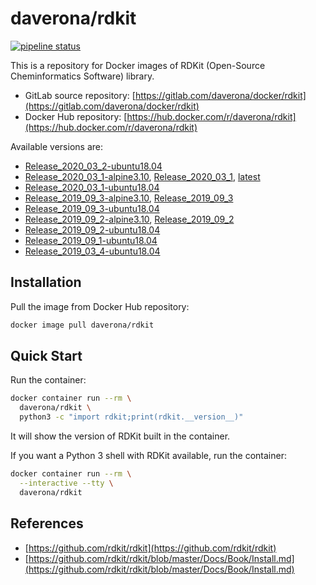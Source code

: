 # daverona/rdkit

[![pipeline status](https://gitlab.com/daverona/docker/rdkit/badges/master/pipeline.svg)](https://gitlab.com/daverona/docker/rdkit/commits/master)

This is a repository for Docker images of RDKit (Open-Source Cheminformatics Software) library.

* GitLab source repository: [https://gitlab.com/daverona/docker/rdkit](https://gitlab.com/daverona/docker/rdkit)
* Docker Hub repository: [https://hub.docker.com/r/daverona/rdkit](https://hub.docker.com/r/daverona/rdkit)

Available versions are:

* [Release\_2020\_03\_2-ubuntu18.04](https://gitlab.com/daverona/docker/rdkit/-/blob/Release_2020_03_2-ubuntu18.04/Dockerfile)
* [Release\_2020\_03\_1-alpine3.10](https://gitlab.com/daverona/docker/rdkit/-/blob/Release_2020_03_1-alpine3.10/Dockerfile), [Release\_2020\_03\_1](https://gitlab.com/daverona/docker/rdkit/-/blob/Release_2020_03_1/Dockerfile), [latest](https://gitlab.com/daverona/docker/rdkit/-/blob/latest/Dockerfile)
* [Release\_2020\_03\_1-ubuntu18.04](https://gitlab.com/daverona/docker/rdkit/-/blob/Release_2020_03_1-ubuntu18.04/Dockerfile)
* [Release\_2019\_09\_3-alpine3.10](https://gitlab.com/daverona/docker/rdkit/-/blob/Release_2019_09_3-alpine3.10/Dockerfile), [Release\_2019\_09\_3](https://gitlab.com/daverona/docker/rdkit/-/blob/Release_2019_09_3/Dockerfile)
* [Release\_2019\_09\_3-ubuntu18.04](https://gitlab.com/daverona/docker/rdkit/-/blob/Release_2019_09_3-ubuntu18.04/Dockerfile)
* [Release\_2019\_09\_2-alpine3.10](https://gitlab.com/daverona/docker/rdkit/-/blob/Release_2019_09_2-alpine3.10/Dockerfile), [Release\_2019\_09\_2](https://gitlab.com/daverona/docker/rdkit/-/blob/Release_2019_09_2/Dockerfile)
* [Release\_2019\_09\_2-ubuntu18.04](https://gitlab.com/daverona/docker/rdkit/-/blob/Release_2019_09_2-ubuntu18.04/Dockerfile)
* [Release\_2019\_09\_1-ubuntu18.04](https://gitlab.com/daverona/docker/rdkit/-/blob/Release_2019_09_1-ubuntu18.04/Dockerfile)
* [Release\_2019\_03\_4-ubuntu18.04](https://gitlab.com/daverona/docker/rdkit/-/blob/Release_2019_03_4-ubuntu18.04/Dockerfile)

## Installation

Pull the image from Docker Hub repository:

```bash
docker image pull daverona/rdkit
```

## Quick Start

Run the container:

```bash
docker container run --rm \
  daverona/rdkit \
  python3 -c "import rdkit;print(rdkit.__version__)"
```

It will show the version of RDKit built in the container.

If you want a Python 3 shell with RDKit available, run the container:

```bash
docker container run --rm \
  --interactive --tty \
  daverona/rdkit
```

## References

* [https://github.com/rdkit/rdkit](https://github.com/rdkit/rdkit)
* [https://github.com/rdkit/rdkit/blob/master/Docs/Book/Install.md](https://github.com/rdkit/rdkit/blob/master/Docs/Book/Install.md)
